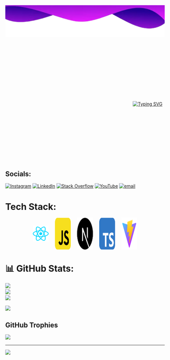 <img src="./Assets/BackGround.png" alt="Kaian Gustavo" width="900" height="100"/>

<div style="width: 900px; margin: 200px auto; text-align: center;">
  <a href="https://git.io/typing-svg">
    <img src="https://readme-typing-svg.demolab.com?font=Fira+Code&size=30&pause=1000&color=34039D&width=435&lines=Kaian+Gustavo;Web+Developer" alt="Typing SVG">
  </a>
</div>

## Socials:
[![Instagram](https://img.shields.io/badge/Instagram-%23E4405F.svg?logo=Instagram&logoColor=white)](https://instagram.com/kaiangustavo20) [![LinkedIn](https://img.shields.io/badge/LinkedIn-%230077B5.svg?logo=linkedin&logoColor=white)](https://www.linkedin.com/in/kaian-gustavo-b12b2b218/) [![Stack Overflow](https://img.shields.io/badge/-Stackoverflow-FE7A16?logo=stack-overflow&logoColor=white)](https://stackoverflow.com/users/30535975) [![YouTube](https://img.shields.io/badge/YouTube-%23FF0000.svg?logo=YouTube&logoColor=white)](https://youtube.com/@FIAPKAIAN) [![email](https://img.shields.io/badge/Email-D14836?logo=gmail&logoColor=white)](mailto:fiapkaian@gmail.com) 

# Tech Stack:
<div style="display: flex; justify-content: center; align-items: center; gap: 20px; flex-wrap: wrap; margin-top: 10px;">
  <img src="./Assets/react-svgrepo-com.svg" width="50" height="auto" />
  <img src="./Assets/javascript-svgrepo-com.svg" width="50" height="100" />
  <img src="./Assets/next-js-svgrepo-com.svg" width="50" height="100" />
  <img src="./Assets/typescript-svgrepo-com.svg" width="50" height="100" />
  <img src="./Assets/vite-svgrepo-com.svg" width="50" height="100" />
</div>

# 📊 GitHub Stats:
![](https://github-readme-stats.vercel.app/api?username=kaianGu&theme=neon&hide_border=true&include_all_commits=true&count_private=true)<br/>
![](https://nirzak-streak-stats.vercel.app/?user=kaianGu&theme=neon&hide_border=true)<br/>
![](https://github-readme-stats.vercel.app/api/top-langs/?username=kaianGu&theme=neon&hide_border=true&include_all_commits=true&count_private=true&layout=compact)

[![](https://visitcount.itsvg.in/api?id=kaianGu&icon=0&color=0)](https://visitcount.itsvg.in)


## GitHub Trophies
![](https://github-profile-trophy.vercel.app/?username=kaianGU&theme=default&no-frame=false&no-bg=true&margin-w=4)

---
[![](https://visitcount.itsvg.in/api?id=kaianGU&icon=0&color=11)](https://visitcount.itsvg.in)

<!-- Proudly created with GPRM ( https://gprm.itsvg.in ) -->
